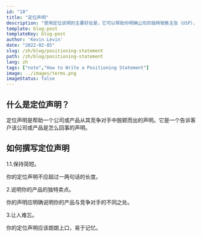 ```yaml
---
id: "18"
title: "定位声明"
description: "使用定位说明的主要好处是，它可以帮助你明确公司的独特销售主张（USP），可以帮助你锁定市场，还可以帮助你创造竞争优势。"
template: blog-post
templateKey: blog-post
author: 'Kevin Levin'
date: "2022-02-05"
slug: /zh/blog/positioning-statement
path: /zh/blog/positioning-statement
lang: zh
tags: ["note","How to Write a Positioning Statement"]
image: ../images/terms.png
imageStatus: false
---
```

## 什么是定位声明？

定位声明是帮助一个公司或产品从其竞争对手中脱颖而出的声明。它是一个告诉客户该公司或产品是怎么回事的声明。


## 如何撰写定位声明

1.1.保持简短。

你的定位声明不应超过一两句话的长度。

2.说明你的产品的独特卖点。

你的声明应明确说明你的产品与竞争对手的不同之处。

3.让人难忘。

你的定位声明应该朗朗上口，易于记忆。

